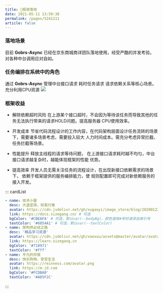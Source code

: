 ```yaml
---
title: 🍍框架落地
date: 2021-05-11 13:59:38
permalink: /pages/5241211
article: false
---
```


### 落地场景
目前 **Gobrs-Async** 已经在京东商城商详团队落地使用，经受严酷的并发考验。对各种中台调用应对自如。

### 任务编排在系统中的角色
通过 **Gobrs-Async** 管理中台接口请求 耗时任务请求 请求依赖关系等核心场景。充分利用CPU资源
![](https://kevin-cloud-dubbo.oss-cn-beijing.aliyuncs.com/gobrs-async/gobrs-zxlc.png)


### 框架收益

* 解除依赖超时风险
在上游某个接口超时，不会因为等待该任务而导致其他的任务无法执行带来的请求HOLD问题。提高服务器
CPU使用效率。

* 开发成本
节省代码流程设计的工作内容，在代码架构层面设计任务流转的场景下，需要诸多场景考虑，需要投入较大
人力时间成本。需充分考虑异常拦截、任务拦截等场景。

* 性能提升
释放主线程的请求等待问题， 在上游接口请求耗时越不均匀，中台接口请求越复杂时，越能体现框架的性能
优势。

* 提高效率
开发人员无需关注任务的流程设计，在出现新接口依赖需求的场景下， 依赖于框架提供的服务编排能力，使
规则配置即可完成对新依赖服务的接入开发。


::: cardList

```yaml
- name: 技术小屋
  desc: 大道至简，知易行难
  avatar: https://cdn.jsdelivr.net/gh/xugaoyi/image_store/blog/20200122153807.jpg # 可选
  link: https://docs.sizegang.cn/ # 可选
  bgColor: '#CBEAFA' # 可选，默认var(--bodyBg)。颜色值有#号时请添加单引号
  textColor: '#6854A1' # 可选，默认var(--textColor)
- name: 架构师必经之路
  desc: '精品学习资源'
  avatar: https://cdn.jsdelivr.net/gh/xaoxuu/assets@master/avatar/avatar.png
  link: https://learn.sizegang.cn
  bgColor: '#718971'
  textColor: '#fff'
- name: 平凡的你我
  desc: 快乐购物，享受生活
  avatar: https://reinness.com/avatar.png
  link: https://m.jd.com
  bgColor: '#FCDBA0'
  textColor: '#A05F2C'
```
:::
